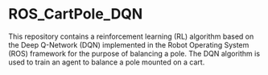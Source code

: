 # ROS_CartPole_DQN
This repository contains a reinforcement learning (RL) algorithm based on the Deep Q-Network (DQN) implemented in the Robot Operating System (ROS) framework for the purpose of balancing a pole. The DQN algorithm is used to train an agent to balance a pole mounted on a cart.
